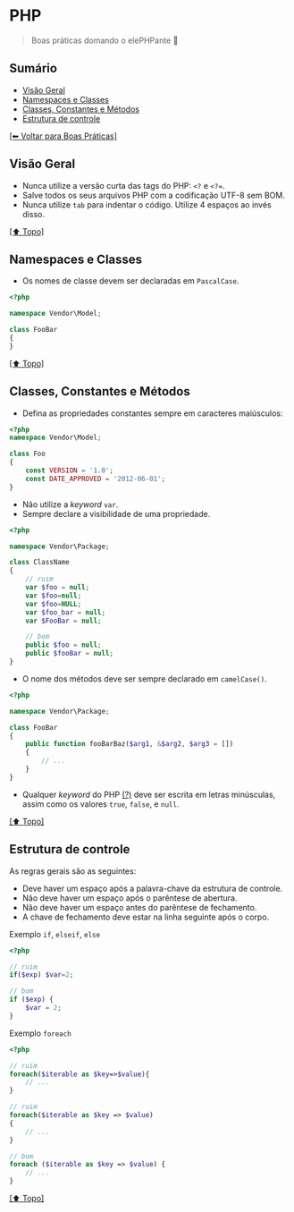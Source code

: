 # PHP

> Boas práticas domando o elePHPante 🐘

## Sumário

- [Visão Geral](#Vis%C3%A3o-Geral)
- [Namespaces e Classes](#Namespaces-e-Classes)
- [Classes, Constantes e Métodos](#Classes%2C-Constantes-e-M%C3%A9todos)
- [Estrutura de controle](#Estrutura-de-controle)

[[⬅ Voltar para Boas Práticas]](../boas-praticas)

## Visão Geral

- Nunca utilize a versão curta das tags do PHP: `<?` e `<?=`.
- Salve todos os seus arquivos PHP com a codificação UTF-8 sem BOM.
- Nunca utilize `tab` para indentar o código. Utilize 4 espaços ao invés disso.

[[⬆ Topo]](#sum%C3%A1rio)

## Namespaces e Classes

- Os nomes de classe devem ser declaradas em `PascalCase`.

```php
<?php

namespace Vendor\Model;

class FooBar
{
}
```

[[⬆ Topo]](#sum%C3%A1rio)

## Classes, Constantes e Métodos

- Defina as propriedades constantes sempre em caracteres maiúsculos:

```php
<?php
namespace Vendor\Model;

class Foo
{
    const VERSION = '1.0';
    const DATE_APPROVED = '2012-06-01';
}
```

- Não utilize a *keyword* `var`.
- Sempre declare a visibilidade de uma propriedade.

```php
<?php

namespace Vendor\Package;

class ClassName
{
    // ruim
    var $foo = null;
    var $foo=null;
    var $foo=NULL;
    var $foo_bar = null;
    var $FooBar = null;

    // bom
    public $foo = null;
    public $fooBar = null;
}
```

- O nome dos métodos deve ser sempre declarado em `camelCase()`.

```php
<?php

namespace Vendor\Package;

class FooBar
{
    public function fooBarBaz($arg1, &$arg2, $arg3 = [])
    {
        // ...
    }
}
```

- Qualquer *keyword* do PHP [(?)](http://php.net/manual/en/reserved.keywords.php) deve ser escrita em letras minúsculas, assim como os valores `true`, `false`, e `null`.

[[⬆ Topo]](#sum%C3%A1rio)

## Estrutura de controle

As regras gerais são as seguintes:

- Deve haver um espaço após a palavra-chave da estrutura de controle.
- Não deve haver um espaço após o parêntese de abertura.
- Não deve haver um espaço antes do parêntese de fechamento.
- A chave de fechamento deve estar na linha seguinte após o corpo.

Exemplo `if`, `elseif`, `else`

```php
<?php

// ruim
if($exp) $var=2;

// bom
if ($exp) {
    $var = 2;
}
```

Exemplo `foreach`

```php
<?php

// ruim
foreach($iterable as $key=>$value){
    // ...
}

// ruim
foreach($iterable as $key => $value)
{
    // ...
}

// bom
foreach ($iterable as $key => $value) {
    // ...
}
```

[[⬆ Topo]](#sum%C3%A1rio)
